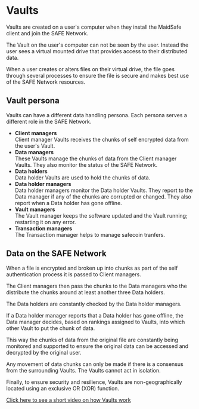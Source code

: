 # Vaults
Vaults are created on a user's computer when they install the MaidSafe client and join the SAFE Network.

The Vault on the user's computer can not be seen by the user. Instead the user sees a virtual mounted drive that provides access to their distributed data.

When a user creates or alters files on their virtual drive, the file goes through several processes to ensure the file is secure and makes best use of the SAFE Network resources.

## Vault persona
Vaults can have a different data handling persona. Each persona serves a different role in the SAFE Network.
* **Client managers**<br/>
Client manager Vaults receives the chunks of self encrypted data from the user's Vault.
* **Data managers**<br/>
These Vaults manage the chunks of data from the Client manager Vaults. They also monitor the status of the SAFE Network.
* **Data holders**<br/>
Data holder Vaults are used to hold the chunks of data.
* **Data holder managers**<br/>
Data holder managers monitor the Data holder Vaults. They report to the Data manager if any of the chunks are corrupted or changed. They also report when a Data holder has gone offline.
* **Vault managers**<br/>
The Vault manager keeps the software updated and the Vault running; restarting it on any error.
* **Transaction managers**<br/>
The Transaction manager helps to manage safecoin tranfers.

## Data on the SAFE Network
When a file is encrypted and broken up into chunks as part of the self authentication process it is passed to Client managers.

The Client managers then pass the chunks to the Data managers who the distribute the chunks around at least another three Data holders.

The Data holders are constantly checked by the Data holder managers.

If a Data holder manager reports that a Data holder has gone offline, the Data manager decides, based on rankings assigned to Vaults, into which other Vault to put the chunk of data.

This way the chunks of data from the original file are constantly being monitored and supported to ensure the original data can be accessed and decrypted by the original user.

Any movement of data chunks can only be made if there is a consensus from the surrounding Vaults. The Vaults cannot act in isolation.


Finally, to ensure security and resilience, Vaults are non-geographically located using an exclusive OR (XOR) function.


[Click here to see a short video on how Vaults work](https://www.youtube.com/watch?v=txvKSeCaEP0)
